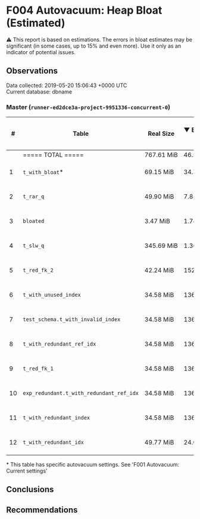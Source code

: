 # F004 Autovacuum: Heap Bloat (Estimated) #
:warning: This report is based on estimations. The errors in bloat estimates may be significant (in some cases, up to 15% and even more). Use it only as an indicator of potential issues.

## Observations ##
Data collected: 2019-05-20 15:06:43 +0000 UTC  
Current database: dbname  


### Master (`runner-ed2dce3a-project-9951336-concurrent-0`) ###


  

| \# | Table | Real Size | &#9660;&nbsp;Estimated bloat | Est. bloat, bytes | Est. bloat factor | Est. bloat level, % | Live Data Size | Last vacuum | Fillfactor |
|----|-------|------|------------------------------|-------------------|-------------------|---------------------|----------------|-------------|------------|
|&nbsp;|===== TOTAL ===== |767.61&nbsp;MiB |46.57&nbsp;MiB |48,824,320 |1.06 |6.07||||
|1 |`t_with_bloat`\* |69.15&nbsp;MiB |34.71&nbsp;MiB |36,388,864 |2.01 |50.19 |~34.44&nbsp;MiB | 2019-05-20 15:05:19  |100 |
|2 |`t_rar_q` |49.90&nbsp;MiB |7.81&nbsp;MiB |8,183,808 |1.19 |15.64 |~42.09&nbsp;MiB | 2019-05-20 15:05:21  |100 |
|3 |`bloated` |3.47&nbsp;MiB |1.74&nbsp;MiB |1,818,624 |2.00 |50.11 |~1.73&nbsp;MiB | 2019-05-20 15:05:19  |100 |
|4 |`t_slw_q` |345.69&nbsp;MiB |1.36&nbsp;MiB |1,417,216 |1.00 |0.39 |~344.34&nbsp;MiB | 2019-05-20 15:05:19  |100 |
|5 |`t_red_fk_2` |42.24&nbsp;MiB |152.00&nbsp;KiB |155,648 |1.00 |0.35 |~42.09&nbsp;MiB | 2019-05-20 15:05:19  |100 |
|6 |`t_with_unused_index` |34.58&nbsp;MiB |136.00&nbsp;KiB |139,264 |1.00 |0.38 |~34.44&nbsp;MiB | 2019-05-20 15:05:21  |100 |
|7 |`test_schema.t_with_invalid_index` |34.58&nbsp;MiB |136.00&nbsp;KiB |139,264 |1.00 |0.38 |~34.44&nbsp;MiB | 2019-05-20 15:05:19  |100 |
|8 |`t_with_redundant_ref_idx` |34.58&nbsp;MiB |136.00&nbsp;KiB |139,264 |1.00 |0.38 |~34.44&nbsp;MiB | 2019-05-20 15:05:21  |100 |
|9 |`t_red_fk_1` |34.58&nbsp;MiB |136.00&nbsp;KiB |139,264 |1.00 |0.38 |~34.44&nbsp;MiB | 2019-05-20 15:05:19  |100 |
|10 |`exp_redundant.t_with_redundant_ref_idx` |34.58&nbsp;MiB |136.00&nbsp;KiB |139,264 |1.00 |0.38 |~34.44&nbsp;MiB | 2019-05-20 15:05:19  |100 |
|11 |`t_with_redundant_index` |34.58&nbsp;MiB |136.00&nbsp;KiB |139,264 |1.00 |0.38 |~34.44&nbsp;MiB | 2019-05-20 15:05:21  |100 |
|12 |`t_with_redundant_idx` |49.77&nbsp;MiB |24.00&nbsp;KiB |24,576 |1.00 |0.05 |~49.75&nbsp;MiB | 2019-05-20 15:05:21  |100 |

\* This table has specific autovacuum settings. See 'F001 Autovacuum: Current settings'

## Conclusions ##


## Recommendations ##

